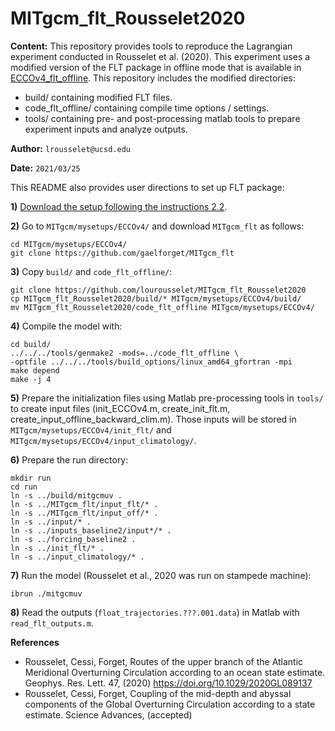 # MITgcm_flt_Rousselet2020

**Content:** This repository provides tools to reproduce the Lagrangian experiment conducted in Rousselet et al. (2020). This experiment uses a modified version of the FLT package in offline mode that is available in [ECCOv4_flt_offline](https://github.com/gaelforget/ECCOv4_flt_offline). This repository includes the modified directories:
- build/ containing modified FLT files.
- code_flt_offline/ containing compile time options / settings. 
- tools/ containing pre- and post-processing matlab tools to prepare experiment inputs and analyze outputs.

**Author:** `lrousselet@ucsd.edu`

**Date:** `2021/03/25`

This README also provides user directions to set up FLT package:

**1)** [Download the setup following the instructions 2.2](https://eccov4.readthedocs.io/en/latest/downloads.html).

**2)** Go to `MITgcm/mysetups/ECCOv4/` and download `MITgcm_flt` as follows:
```
cd MITgcm/mysetups/ECCOv4/
git clone https://github.com/gaelforget/MITgcm_flt
```

**3)** Copy `build/` and `code_flt_offline/`:
```
git clone https://github.com/lourousselet/MITgcm_flt_Rousselet2020
cp MITgcm_flt_Rousselet2020/build/* MITgcm/mysetups/ECCOv4/build/
mv MITgcm_flt_Rousselet2020/code_flt_offline MITgcm/mysetups/ECCOv4/
```

**4)** Compile the model with:
```
cd build/
../../../tools/genmake2 -mods=../code_flt_offline \
-optfile ../../../tools/build_options/linux_amd64_gfortran -mpi
make depend
make -j 4
```

**5)** Prepare the initialization files using Matlab pre-processing tools in `tools/` to create input files (init_ECCOv4.m, create_init_flt.m, create_input_offline_backward_clim.m). Those inputs will be stored in `MITgcm/mysetups/ECCOv4/init_flt/` and `MITgcm/mysetups/ECCOv4/input_climatology/`.

**6)** Prepare the run directory:
```
mkdir run
cd run
ln -s ../build/mitgcmuv .
ln -s ../MITgcm_flt/input_flt/* .
ln -s ../MITgcm_flt/input_off/* .
ln -s ../input/* .
ln -s ../inputs_baseline2/input*/* .
ln -s ../forcing_baseline2 .
ln -s ../init_flt/* .
ln -s ../input_climatology/* .
```

**7)** Run the model (Rousselet et al., 2020 was run on stampede machine):
```
ibrun ./mitgcmuv 
```

**8)** Read the outputs (`float_trajectories.???.001.data`) in Matlab with `read_flt_outputs.m`.

**References**
- Rousselet, Cessi, Forget, Routes of the upper branch of the Atlantic Meridional Overturning Circulation according to an ocean state estimate. Geophys. Res. Lett. 47, (2020) <https://doi.org/10.1029/2020GL089137>
- Rousselet, Cessi, Forget, Coupling of the mid-depth and abyssal components of the Global Overturning Circulation according to a state estimate. Science Advances, (accepted)
